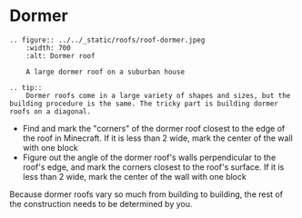 # Dormer

```eval_rst
.. figure:: ../../_static/roofs/roof-dormer.jpeg
    :width: 700
    :alt: Dormer roof

    A large dormer roof on a suburban house

.. tip:: 
    Dormer roofs come in a large variety of shapes and sizes, but the building procedure is the same. The tricky part is building dormer roofs on a diagonal.
```

- Find and mark the "corners" of the dormer roof closest to the edge of the roof in Minecraft. If it is less than 2 wide, mark the center of the wall with one block
- Figure out the angle of the dormer roof's walls perpendicular to the roof's edge, and mark the corners closest to the roof's surface. If it is less than 2 wide, mark the center of the wall with one block

Because dormer roofs vary so much from building to building, the rest of the construction needs to be determined by you.